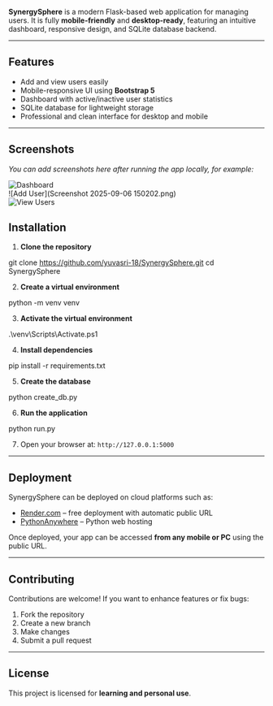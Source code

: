 
**SynergySphere** is a modern Flask-based web application for managing users. It is fully **mobile-friendly** and **desktop-ready**, featuring an intuitive dashboard, responsive design, and SQLite database backend.

---

## Features

- Add and view users easily
- Mobile-responsive UI using **Bootstrap 5**
- Dashboard with active/inactive user statistics
- SQLite database for lightweight storage
- Professional and clean interface for desktop and mobile

---

## Screenshots

*You can add screenshots here after running the app locally, for example:*

![Dashboard](screenshots/dashboard.png)  
![Add User](Screenshot 2025-09-06 150202.png)  
![View Users](screenshots/view_users.png)


## Installation

1. **Clone the repository**

git clone https://github.com/yuvasri-18/SynergySphere.git
cd SynergySphere

2. **Create a virtual environment**

python -m venv venv

3. **Activate the virtual environment**

.\venv\Scripts\Activate.ps1 

4. **Install dependencies**

pip install -r requirements.txt

5. **Create the database**

python create_db.py

6. **Run the application**

python run.py

7. Open your browser at: `http://127.0.0.1:5000`

---

## Deployment

SynergySphere can be deployed on cloud platforms such as:

* [Render.com](https://render.com) – free deployment with automatic public URL
* [PythonAnywhere](https://www.pythonanywhere.com/) – Python web hosting

Once deployed, your app can be accessed **from any mobile or PC** using the public URL.

---

## Contributing

Contributions are welcome! If you want to enhance features or fix bugs:

1. Fork the repository
2. Create a new branch
3. Make changes
4. Submit a pull request

---

## License

This project is licensed for **learning and personal use**.
